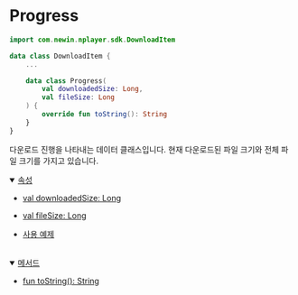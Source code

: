 # Progress
```kotlin
import com.newin.nplayer.sdk.DownloadItem
```

```kotlin
data class DownloadItem {
    ...

    data class Progress(
        val downloadedSize: Long,
        val fileSize: Long
    ) {
        override fun toString(): String
    }
}
```

다운로드 진행을 나타내는 데이터 클래스입니다. 현재 다운로드된 파일 크기와 전체 파일 크기를 가지고 있습니다.

<details open>
<summary>
    <a href="./details.md#속성">속성</a>
</summary>

* [val downloadedSize: Long](./details.md#downloadedsize)

* [val fileSize: Long](./details.md#filesize)
    
* [사용 예제](./details.md#사용-예제)

</details>
<br>

<details open>
<summary>
    <a href="./details.md#메서드">메서드</a>
</summary>

* [fun toString(): String](./details.md#tostring)

</details>
<br>